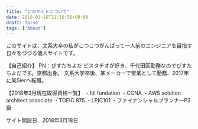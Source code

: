 ```yaml
---
title: "このサイトについて"
date: 2018-03-18T21:16:58+09:00
draft: false
tags: ["About"]
---
```


このサイトは、文系大卒の私がこつこつがんばって一人前のエンジニアを目指す日々をづづる個人サイトです。

【自己紹介】
PN：ぴすたちよだ
ピスタチオが好き、千代田区勤務なのでぴすたちよだです。京都出身。
文系大学卒後、某メーカーで営業として勤務、2017年に某Sierへ転職。

【2018年3月現在取得資格一覧】
・Itil fundation
・CCNA
・AWS solution architect associate
・TOEIC 875
・LPIC101
・ファイナンシャルプランナーP3級

サイト開設日　2018年3月18日
